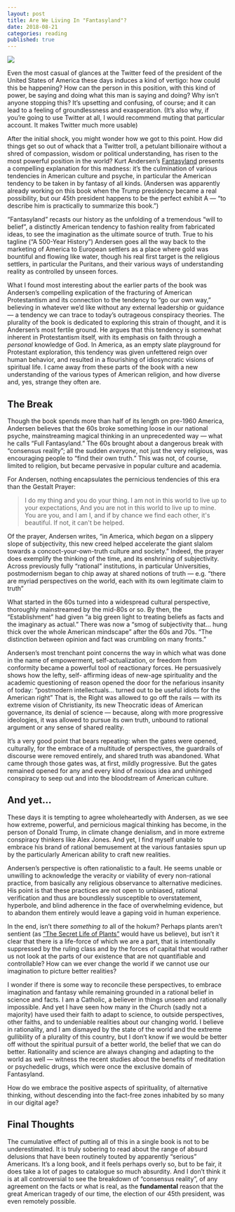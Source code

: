 ```yaml
---
layout: post
title: Are We Living In "Fantasyland"?
date: 2018-08-21
categories: reading
published: true
---
```


![](https://images.penguinrandomhouse.com/cover/9780812978902)

Even the most casual of glances at the Twitter feed of the president of the United States of America these days induces a kind of vertigo: how could this be happening? How can the person in this position, with this kind of power, be saying and doing what this man is saying and doing? Why isn’t anyone stopping this? It’s upsetting and confusing, of course; and it can lead to a feeling of groundlessness and exasperation. (It’s also why, if you’re going to use Twitter at all, I would recommend muting that particular account. It makes Twitter much more usable)

After the initial shock, you might wonder how we got to this point. How did things get so out of whack that a Twitter troll, a petulant billionaire without a shred of compassion, wisdom or political understanding, has risen to the most powerful position in the world? Kurt Andersen’s [Fantasyland](https://www.penguinrandomhouse.com/books/209776/fantasyland-by-kurt-andersen/9780812978902/) presents a compelling explanation for this madness: it’s the culmination of various tendencies in American culture and psyche, in particular the American tendency to be taken in by fantasy of all kinds. (Andersen was apparently already working on this book when the Trump presidency became a real possibility, but our 45th president happens to be the perfect exhibit A — “to describe him is practically to summarize this book.”)

“Fantasyland” recasts our history as the unfolding of a tremendous “will to belief”, a distinctly American tendency to fashion reality from fabricated ideas, to see the imagination as the ultimate source of truth. True to his tagline (“A 500-Year History”) Andersen goes all the way back to the marketing of America to European settlers as a place where gold was bountiful and flowing like water, though his real first target is the religious settlers, in particular the Puritans, and their various ways of understanding reality as controlled by unseen forces. 

What I found most interesting about the earlier parts of the book was Andersen’s compelling explication of the fracturing of American Protestantism and its connection to the tendency to “go our own way,” believing in whatever we’d like without any external leadership or guidance — a tendency we can trace to today’s outrageous conspiracy theories. The plurality of the book is dedicated to exploring this strain of thought, and it is Andersen’s most fertile ground. He argues that this tendency is somewhat inherent in Protestantism itself, with its emphasis on faith through a _personal_ knowledge of God. In America, as an empty slate playground for Protestant exploration, this tendency was given unfettered reign over human behavior, and resulted in a flourishing of idiosyncratic visions of spiritual life. I came away from these parts of the book with a new understanding of the various types of American religion, and how diverse and, yes, strange they often are.  

## The Break

Though the book spends more than half of its length on pre-1960 America, Andersen believes that the 60s broke something loose in our national psyche, mainstreaming magical thinking in an unprecedented way —  what he calls “Full Fantasyland.” The 60s brought about a dangerous break with “consensus reality”; all the sudden _everyone_, not just the very religious, was encouraging people to “find their own truth.” This was not, of course, limited to religion, but became pervasive in popular culture and academia. 

For Andersen, nothing encapsulates the pernicious tendencies of this era than the Gestalt Prayer:

> I do my thing and you do your thing.
> I am not in this world to live up to your expectations,
> And you are not in this world to live up to mine.
> You are you, and I am I,
> and if by chance we find each other, it's beautiful. 
> If not, it can't be helped.

Of the prayer, Andersen writes, “in America, which _began_ on a slippery slope of subjectivity, this new creed helped accelerate the giant slalom towards a concoct-your-own-truth culture and society.” Indeed, the prayer does exemplify the thinking of the time, and its enshrining of subjectivity. Across previously fully “rational” institutions, in particular Universities, postmodernism began to chip away at shared notions of truth — e.g. “there are myriad perspectives on the world, each with its own legitimate claim to truth” 

What started in the 60s turned into a widespread cultural perspective, thoroughly mainstreamed by the mid-80s or so. By then, the “Establishment” had given “a big green light to treating beliefs as facts and the imaginary as actual.” There was now a “smog of subjectivity that… hung thick over the whole American mindscape” after the 60s and 70s. “The distinction between opinion and fact was crumbling on many fronts.” 

Andersen’s most trenchant point concerns the way in which what was done in the name of empowerment, self-actualization, or freedom from conformity became a powerful tool of reactionary forces. He persuasively shows how the lefty, self- affirming ideas of new-age spirituality and the academic questioning of reason opened the door for the nefarious insanity of today: “postmodern intellectuals… turned out to be useful idiots for the American right” That is, the Right was allowed to go off the rails —  with its extreme vision of Christianity, its new Theocratic ideas of American governance, its denial of science — because, along with more progressive ideologies, it was allowed to pursue its own truth, unbound to rational argument or any sense of shared reality. 

It’s a very good point that bears repeating: when the gates were opened, culturally, for the embrace of a multitude of perspectives, the guardrails of discourse were removed entirely, and shared truth was abandoned. What came through those gates was, at first, mildly progressive. But the gates remained opened for any and every kind of noxious idea and unhinged conspiracy to seep out and into the bloodstream of American culture.

## And yet…

These days it is tempting to agree wholeheartedly with Andersen, as we see how extreme, powerful, and pernicious magical thinking has become, in the person of Donald Trump, in climate change denialism, and in more extreme conspiracy thinkers like Alex Jones. And yet, I find myself unable to embrace his brand of rational bemusement at the various fantasies spun up by the particularly American ability to craft new realities. 

Andersen’s perspective is often rationalistic to a fault. He seems unable or unwilling to acknowledge the veracity or viability of every non-rational practice, from basically any religious observance to alternative medicines. His point is that these practices are not open to unbiased, rational verification and thus are boundlessly susceptible to overstatement, hyperbole, and blind adherence in the face of overwhelming evidence, but to abandon them entirely would leave a gaping void in human experience. 

In the end, isn’t there _something to_ all of the hokum? Perhaps plants aren’t sentient (as [“The Secret Life of Plants”](https://en.wikipedia.org/wiki/The_Secret_Life_of_Plants) would have us believe), but isn’t it clear that there is a life-force of which we are a part, that is intentionally suppressed by the ruling class and by the forces of capital that would rather us not look at the parts of our existence that are not quantifiable and controllable? How can we ever change the world if we cannot use our imagination to picture better realities? 

I wonder if there is some way to reconcile these perspectives, to embrace imagination and fantasy while remaining grounded in a rational belief in science and facts. I am a Catholic, a believer in things unseen and rationally impossible. And yet I have seen how many in the Church (sadly not a majority) have used their faith to adapt to science, to outside perspectives, other faiths, and to undeniable realities about our changing world. I believe in rationality, and I am dismayed by the state of the world and the extreme gullibility of a plurality of this country, but I don’t know if we would be better off without the spiritual pursuit of a better world, the belief that we can do better. Rationality and science are always changing and adapting to the world as well — witness the recent studies about the benefits of meditation or psychedelic drugs, which were once the exclusive domain of Fantasyland.

How do we embrace the positive aspects of spirituality, of alternative thinking, without descending into the fact-free zones inhabited by so many in our digital age?


## Final Thoughts

The cumulative effect of putting all of this in a single book is not to be underestimated. It is truly sobering to read about the range of absurd delusions that have been routinely touted by apparently “serious” Americans. It’s a long book, and it feels perhaps overly so, but to be fair, it does take a lot of pages to catalogue so much absurdity. And I don’t think it is at all controversial to see the breakdown of “consensus reality”, of any agreement on the facts or what is real, as the __fundamental__ reason that the great American tragedy of our time, the election of our 45th president, was even remotely possible.




